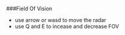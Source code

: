 ###Field Of Vision
- use arrow or wasd to move the radar
- use Q and E to incease and decrease FOV

![]()